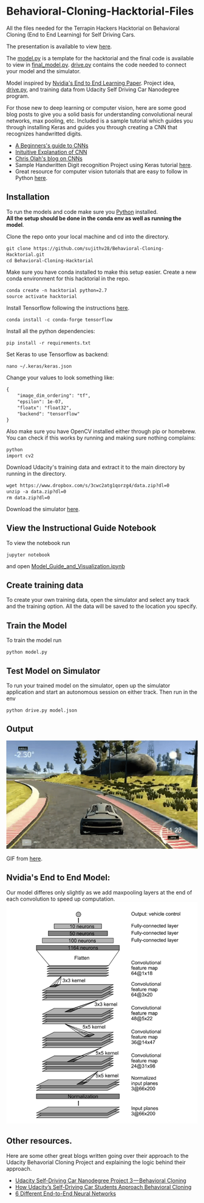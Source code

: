 # Behavioral-Cloning-Hacktorial-Files
All the files needed for the Terrapin Hackers Hacktorial on Behavioral Cloning (End to End Learning) for Self Driving Cars. 

The presentation is available to view [here](http://goo.gl/XtIBNg).

The [model.py](/model.py) is a template for the hacktorial and the final code is available to view in [final_model.py](/final_model.py). [drive.py](/drive.py) contains the code needed to connect your model and the simulator.

Model inspired by [Nvidia's End to End Learning Paper](https://devblogs.nvidia.com/parallelforall/deep-learning-self-driving-cars/). Project idea, [drive.py](/drive.py), and training data from Udacity Self Driving Car Nanodegree program.

For those new to deep learning or computer vision, here are some good blog posts to give you a solid basis for understanding convolutional neural networks, max pooling, etc. Included is a sample tutorial which guides you through installing Keras and guides you through creating a CNN that recognizes handwritted digits.

- [A Beginners's guide to CNNs](https://adeshpande3.github.io/adeshpande3.github.io/A-Beginner%27s-Guide-To-Understanding-Convolutional-Neural-Networks/)
- [Inituitive Explanation of CNN](https://ujjwalkarn.me/2016/08/11/intuitive-explanation-convnets/)
- [Chris Olah's blog on CNNs](http://colah.github.io/posts/2014-07-Understanding-Convolutions/)
- Sample Handwritten Digit recognition Project using Keras tutorial [here](http://machinelearningmastery.com/handwritten-digit-recognition-using-convolutional-neural-networks-python-keras/).
- Great resource for computer vision tutorials that are easy to follow in Python [here](http://www.pyimagesearch.com/).

## Installation
To run the models and code make sure you [Python](https://www.python.org/downloads/) installed.\
**All the setup should be done in the conda env as well as running the model**.

Clone the repo onto your local machine and cd into the directory.
```
git clone https://github.com/sujithv28/Behavioral-Cloning-Hacktorial.git
cd Behavioral-Cloning-Hacktorial
```

Make sure you have conda installed to make this setup easier. Create a new conda environment for this hacktorial in the repo.
```
conda create -n hacktorial python=2.7
source activate hacktorial
```

Install Tensorflow following the instructions [here](https://www.tensorflow.org/install/).
```
conda install -c conda-forge tensorflow
```

Install all the python dependencies:
```
pip install -r requirements.txt
```
Set Keras to use Tensorflow as backend:
```
nano ~/.keras/keras.json
```
Change your values to look something like:
```
{
    "image_dim_ordering": "tf", 
    "epsilon": 1e-07, 
    "floatx": "float32", 
    "backend": "tensorflow"
}
```
Also make sure you have OpenCV installed either through pip or homebrew. You can check if this works by running and making sure nothing complains:
```
python
import cv2
```
Download Udacity's training data and extract it to the main directory by running in the directory.
```
wget https://www.dropbox.com/s/3cwc2atg1qorzg4/data.zip?dl=0
unzip -a data.zip?dl=0
rm data.zip?dl=0
```

Download the simulator [here](https://github.com/udacity/self-driving-car-sim).

## View the Instructional Guide Notebook
To view the notebook run
```
jupyter notebook
```
and open [Model_Guide_and_Visualization.ipynb](/Model_Guide_and_Visualization.ipynb)

## Create training data
To create your own training data, open the simulator and select any track and the training option. All the data will be saved to the location you specify.

## Train the Model
To train the model run
```
python model.py
```

## Test Model on Simulator
To run your trained model on the simulator, open up the simulator application and start an autonomous session on either track. Then run in the env
```
python drive.py model.json
```

## Output
![Image of Nvidia Model](/images/self_driving.gif)

GIF from [here](https://medium.com/self-driving-cars/more-udacity-self-driving-car-students-in-their-own-words-193b99ee66eb).

## Nvidia's End to End Model:
Our model differes only slightly as we add maxpooling layers at the end of each convolution to speed up computation.
![Image of Nvidia Model](/images/nVidia_model.png)

## Other resources.
Here are some other great blogs written going over their approach to the Udacity Behavorial Cloning Project and explaining the logic behind their approach.
- [Udacity Self-Driving Car Nanodegree Project 3 — Behavioral Cloning](https://medium.com/udacity/udacity-self-driving-car-nanodegree-project-3-behavioral-cloning-446461b7c7f9#.9asxk3lyu)
- [How Udacity’s Self-Driving Car Students Approach Behavioral Cloning](https://medium.com/udacity/how-udacitys-self-driving-car-students-approach-behavioral-cloning-5ffbfd2979e5#.q00ni6o4j)
- [6 Different End-to-End Neural Networks](https://medium.com/self-driving-cars/6-different-end-to-end-neural-networks-f307fa2904a5#.ef5pz6i3f)
